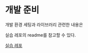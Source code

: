 # 개발 준비

개발 환경 세팅과 라이브러리 관련한 내용은

실습 레포의 readme를 참고할 수 있다.

[실습 레포](https://github.com/heyho00/shop-demo)
